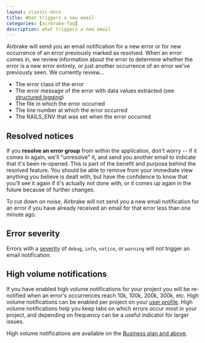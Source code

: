 ```yaml
---
layout: classic-docs
title: What triggers a new email
categories: [airbrake-faq]
description: what triggers a new email
---
```


Airbrake will send you an email notification for a new error or for new
occurrence of an error previously marked as resolved.  When an error comes in,
we review information about the error to determine whether the error is a new
error entirely, or just another occurrence of an error we've previously seen.
We currently review...

- The error class of the error
- The error message of the error with data values extracted
(see [structured logging](/docs/features/structured-logging))
- The file in which the error occurred
- The line number at which the error occurred
- The RAILS_ENV that was set when the error occurred

## Resolved notices

If you **resolve an error group** from within the application, don't worry -- if
it comes in again, we'll "unresolve" it, and send you another email to indicate
that it's been re-opened.  This is part of the benefit and purpose behind the
resolved feature.  You should be able to remove from your immediate view
anything you believe is dealt with, but have the confidence to know that you'll
see it again if it's actually not done with, or it comes up again in the future
because of further changes.

To cut down on noise, Airbrake will not send you a new email notification for
an error if you have already received an email for that error less than one
minute ago.

## Error severity

Errors with a [severity](/docs/airbrake-faq/what-is-severity) of `debug`,
`info`, `notice`, or `warning` will not trigger an email notification.

## High volume notifications

If you have enabled high volume notifications for your project you will be
re-notified when an error's occurrences reach 10k, 100k, 200k, 300k, etc.
High volume notifications can be enabled per project on your [user
profile](https://airbrake.io/users/edit). High volume notifications help you keep
tabs on which errors occur most in your project, and depending on frequency
can be a useful indicator for larger issues.

High volume notifications are available on the [Business plan and above](https://airbrake.io/account/plan/edit).
